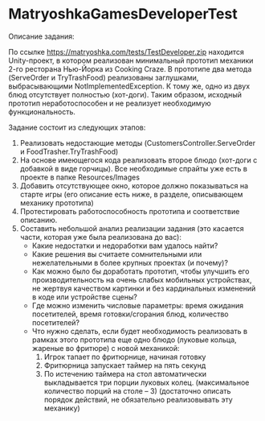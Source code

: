 # MatryoshkaGamesDeveloperTest

Описание задания:

По ссылке https://matryoshka.com/tests/TestDeveloper.zip находится Unity-проект, в котором
реализован минимальный прототип механики 2-го ресторана Нью-Йорка из Cooking Craze. В
прототипе два метода (ServeOrder и TryTrashFood) реализованы заглушками,
выбрасывающими NotImplementedException. К тому же, одно из двух блюд отсутствует
полностью (хот-доги). Таким образом, исходный прототип неработоспособен и не реализует
необходимую функциональность.

Задание состоит из следующих этапов:

1) Реализовать недостающие методы (CustomersController.ServeOrder и
FoodTrasher.TryTrashFood)
2) На основе имеющегося кода реализовать второе блюдо (хот-доги с добавкой в виде
горчицы). Все необходимые спрайты уже есть в проекте в папке Resources/Images
3) Добавить отсутствующее окно, которое должно показываться на старте игры (его
описание есть ниже, в разделе, описывающем механику прототипа)
4) Протестировать работоспособность прототипа и соответствие описанию.
5) Составить небольшой анализ реализации задания (это касается части, которая уже
была реализована до вас):
	- Какие недостатки и недоработки вам удалось найти?
	- Какие решения вы считаете сомнительными или нежелательными в более
		крупных проектах (и почему)?
	- Как можно было бы доработать прототип, чтобы улучшить его
		производительность на очень слабых мобильных устройствах, не жертвуя
		качеством картинки и без кардинальных изменений в коде или устройстве
		сцены?
	- Где можно изменить числовые параметры: время ожидания посетителей, время
		готовки/сгорания блюд, количество посетителей?
	- Что нужно сделать, если будет необходимость реализовать в рамках этого
		прототипа еще одно блюдо (луковые кольца, жареные во фритюре) с новой
		механикой:
		1) Игрок тапает по фритюрнице, начиная готовку
		2) Фритюрница запускает таймер на пять секунд
		3) По истечению таймера на стол автоматически выкладывается три
			порции луковых колец. (максимальное количество порций на столе – 3)
			(достаточно описать порядок действий, не обязательно реализовывать эту
			механику)